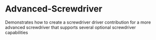 # Advanced-Screwdriver
Demonstrates how to create a screwdriver driver contribution for a more advanced screwdriver that supports several optional screwdriver capabilities
